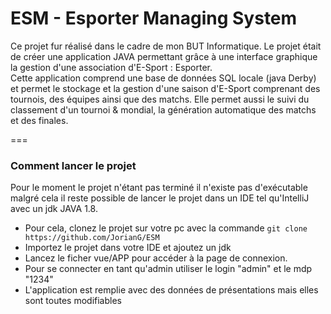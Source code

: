 # ESM - Esporter Managing System  

Ce projet fur réalisé dans le cadre de mon BUT Informatique.
Le projet était de créer une application JAVA permettant grâce à une interface graphique la gestion d'une association d'E-Sport : Esporter.  
Cette application comprend une base de données SQL locale (java Derby) et permet le stockage et la gestion d'une saison d'E-Sport comprenant des tournois, des équipes ainsi que des matchs. Elle permet aussi le suivi du classement d'un tournoi & mondial, la génération automatique des matchs et des finales.  

===

### Comment lancer le projet
Pour le moment le projet n'étant pas terminé il n'existe pas d'exécutable malgré cela il reste possible de lancer le projet dans un IDE tel qu'IntelliJ avec un jdk JAVA 1.8.  
- Pour cela, clonez le projet sur votre pc avec la commande `git clone https://github.com/JorianG/ESM`
- Importez le projet dans votre IDE et ajoutez un jdk
- Lancez le ficher vue/APP pour accéder à la page de connexion.
- Pour se connecter en tant qu'admin utiliser le login "admin" et le mdp "1234"
- L'application est remplie avec des données de présentations mais elles sont toutes modifiables 




